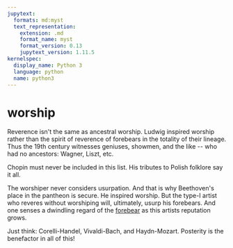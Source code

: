 ```yaml
---
jupytext:
  formats: md:myst
  text_representation:
    extension: .md
    format_name: myst
    format_version: 0.13
    jupytext_version: 1.11.5
kernelspec:
  display_name: Python 3
  language: python
  name: python3
---
```


# worship

Reverence isn't the same as ancestral worship. Ludwig inspired worship rather than the spirit of reverence of forebears in the totality of their lineage. Thus the 19th century witnesses geniuses, showmen, and the like -- who had no ancestors: Wagner, Liszt, etc.

Chopin must never be included in this list. His tributes to Polish folklore say it all.

The worshiper never considers usurpation. And that is why Beethoven's place in the pantheon is secure. He inspired worship. But the type-I artist who reveres without worshiping will, ultimately, usurp his forebears. And one senses a dwindling regard of the [forebear](https://muzaale.github.io/destruction/networks.html) as this artists reputation grows.

Just think: Corelli-Handel, Vivaldi-Bach, and Haydn-Mozart. Posterity is the benefactor in all of this!